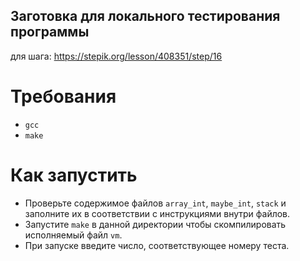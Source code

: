 Заготовка для локального тестирования программы
---

для шага: https://stepik.org/lesson/408351/step/16

# Требования

- `gcc`
- `make`

# Как запустить

- Проверьте содержимое файлов `array_int`, `maybe_int`, `stack` и заполните их
  в соответствии с инструкциями внутри файлов.
- Запустите `make` в данной директории чтобы скомпилировать исполняемый файл
  `vm`.
- При запуске введите число, соответствующее номеру теста.

